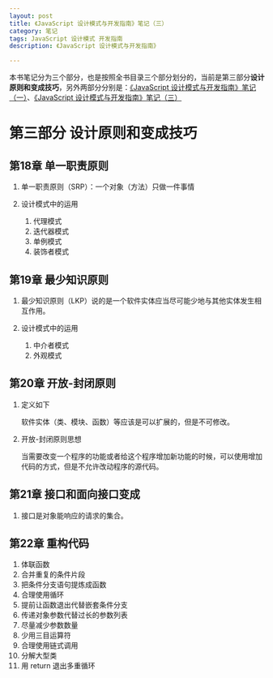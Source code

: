 ```yaml
---
layout: post
title: 《JavaScript 设计模式与开发指南》笔记（三）
category: 笔记
tags: JavaScript 设计模式 开发指南
description: 《JavaScript 设计模式与开发指南》

---
```


本书笔记分为三个部分，也是按照全书目录三个部分划分的，当前是第三部分**设计原则和变成技巧**，另外两部分分别是：[《JavaScript 设计模式与开发指南》笔记（一）](/2016/03/12javascript-design-pattern-1.md)、[《JavaScript 设计模式与开发指南》笔记（三）](/2016/03/13/javascript-design-pattern-2.md)


# 第三部分 设计原则和变成技巧

## 第18章 单一职责原则

1. 单一职责原则（SRP）：一个对象（方法）只做一件事情
2. 设计模式中的运用

	1. 代理模式
	2. 迭代器模式
	3. 单例模式
	4. 装饰者模式

## 第19章 最少知识原则

1. 最少知识原则（LKP）说的是一个软件实体应当尽可能少地与其他实体发生相互作用。
2. 设计模式中的运用

	1. 中介者模式
	2. 外观模式
	
## 第20章 开放-封闭原则

1. 定义如下

	软件实体（类、模块、函数）等应该是可以扩展的，但是不可修改。
	
2. 开放-封闭原则思想

	当需要改变一个程序的功能或者给这个程序增加新功能的时候，可以使用增加代码的方式，但是不允许改动程序的源代码。
	
## 第21章 接口和面向接口变成

1. 接口是对象能响应的请求的集合。

## 第22章 重构代码

1. 体联函数
2. 合并重复的条件片段
3. 把条件分支语句提炼成函数
4. 合理使用循环
5. 提前让函数退出代替嵌套条件分支
6. 传递对象参数代替过长的参数列表
7. 尽量减少参数数量
8. 少用三目运算符
9. 合理使用链式调用
10. 分解大型类
11. 用 return 退出多重循环